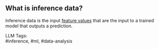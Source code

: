 What is inference data?
-----------------------

Inference data is the input [feature values](http://www.hopsworks.ai/dictionary/feature-value) that are the input to a trained model that outputs a prediction.


LLM Tags:  
#inference, #ml, #data-analysis
